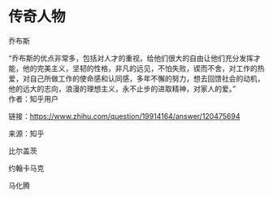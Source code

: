 # 传奇人物

乔布斯

“乔布斯的优点非常多，包括对人才的重视，给他们很大的自由让他们充分发挥才能，他的完美主义，坚韧的性格，非凡的远见，不怕失败，锲而不舍，对工作的热爱，对自己所做工作的使命感和认同感，多年不懈的努力，想去回馈社会的动机，他的远大的志向，浪漫的理想主义，永不止步的进取精神，对家人的爱。”  
作者：知乎用户

链接：https://www.zhihu.com/question/19914164/answer/120475694

来源：知乎



比尔盖茨

约翰卡马克

马化腾

